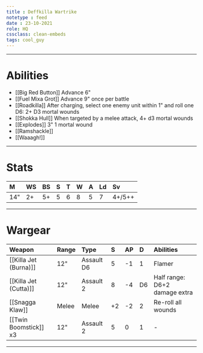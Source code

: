 ```yaml
---
title : Deffkilla Wartrike
notetype : feed
date : 23-10-2021
role: HQ
cssclass: clean-embeds
tags: cool_guy
---
```


---

# Abilities

- [[Big Red Button]] Advance 6"
- [[Fuel Mixa Grot]] Advance 9" once per battle
- [[Roadkilla]] After charging, select one enemy unit within 1" and roll one D6: 2+ D3 mortal wounds
- [[Shokka Hull]] When targeted by a melee attack, 4+ d3 mortal wounds
- [[Explodes]] 3" 1 mortal wound
- [[Ramshackle]] 
- [[Waaagh!]]

---

# Stats

| M   | WS  | BS  | S   | T   | W   | A   | Ld  | Sv     |
|:--- |:--- |:--- |:--- |:--- |:--- |:--- |:--- |:------ |
| 14" | 2+  | 5+  | 5   | 6   | 8   | 5   | 7   | 4+/5++ |

---

# Wargear

| Weapon                | Range | Type       | S   | AP  | D   | Abilities                     |
|:--------------------- |:----- |:---------- |:--- |:--- |:--- |:----------------------------- |
| [[Killa Jet (Burna)]] | 12"   | Assault D6 | 5   | -1  | 1   | Flamer                        |
| [[Killa Jet (Cutta)]] | 12"   | Assault 2  | 8   | -4  | D6  | Half range: D6+2 damage extra |
| [[Snagga Klaw]]       | Melee | Melee      | +2  | -2  | 2   | Re-roll all wounds            |
| [[Twin Boomstick]] x3 | 12"   | Assault 2  | 5   | 0   | 1   | -                             |

---